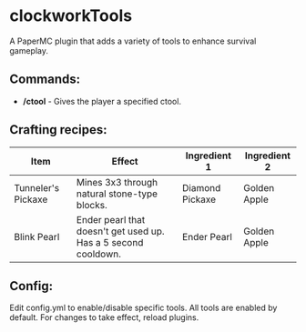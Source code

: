 # clockworkTools
A PaperMC plugin that adds a variety of tools to enhance survival gameplay.  

## Commands:
* **/ctool** - Gives the player a specified ctool.

## Crafting recipes:
| Item               | Effect                                                         | Ingredient 1    | Ingredient 2 |
| ------------------ | -------------------------------------------------------------- | --------------- | ------------ |
| Tunneler's Pickaxe | Mines 3x3 through natural stone-type blocks.                   | Diamond Pickaxe | Golden Apple |
| Blink Pearl        | Ender pearl that doesn't get used up. Has a 5 second cooldown. | Ender Pearl     | Golden Apple |

## Config:
Edit config.yml to enable/disable specific tools. All tools are enabled by default. For changes to take effect, reload plugins.
